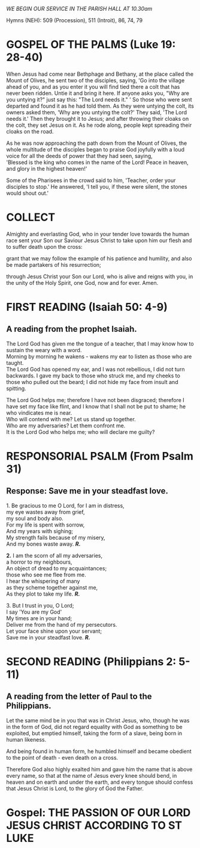 *WE BEGIN OUR SERVICE IN THE PARISH HALL AT 10.30am*

Hymns (NEH): 509 (Procession), 511 (Introit), 86, 74, 79

# GOSPEL OF THE PALMS (Luke 19: 28-40)

When Jesus had come near Bethphage and Bethany, at the place called the
Mount of Olives, he sent two of the disciples, saying, 'Go into the
village ahead of you, and as you enter it you will find tied there a
colt that has never been ridden. Untie it and bring it here. If anyone
asks you, "Why are you untying it?" just say this: "The Lord needs
it." ' So those who were sent departed and found it as he had told
them. As they were untying the colt, its owners asked them, 'Why are you
untying the colt?' They said, 'The Lord needs it.' Then they brought it
to Jesus; and after throwing their cloaks on the colt, they set Jesus on
it. As he rode along, people kept spreading their cloaks on the road. 

As he was now approaching the path down from the Mount of Olives, the
whole multitude of the disciples began to praise God joyfully with a
loud voice for all the deeds of power that they had seen, saying,\
'Blessed is the king who comes in the name of the Lord! Peace in heaven,
and glory in the highest heaven!'

Some of the Pharisees in the crowd said to him, 'Teacher, order your
disciples to stop.' He answered, 'I tell you, if these were silent, the
stones would shout out.'

# COLLECT

Almighty and everlasting God, who in your tender love
towards the human race sent your Son our Saviour Jesus Christ to take
upon him our flesh and to suffer death upon the cross:

grant that we may follow the example of his patience and humility, and
also be made partakers of his resurrection;

through Jesus Christ your Son our Lord, who is alive and reigns with
you, in the unity of the Holy Spirit, one God, now and for ever. Amen.

# FIRST READING (Isaiah 50: 4-9)

## A reading from the prophet Isaiah.

The Lord God has given me the tongue of a teacher, that I may know how
to sustain the weary with a word.\
Morning by morning he wakens - wakens my ear to listen as those who are
taught.\
The Lord God has opened my ear, and I was not rebellious, I did not turn
backwards. I gave my back to those who struck me, and my cheeks to those
who pulled out the beard; I did not hide my face from insult and
spitting.

The Lord God helps me; therefore I have not been disgraced; therefore I
have set my face like flint, and I know that I shall not be put to
shame; he who vindicates me is near.\
Who will contend with me? Let us stand up together.\
Who are my adversaries? Let them confront me.\
It is the Lord God who helps me; who will declare me guilty?

# RESPONSORIAL PSALM (From Psalm 31)

## Response: Save me in your steadfast love.

1\. Be gracious to me O Lord, for I am in distress,\
my eye wastes away from grief,\
my soul and body also.\
For my life is spent with sorrow,\
And my years with sighing;\
My strength fails because of my misery,\
And my bones waste away. ***R.***

**2.** I am the scorn of all my adversaries,\
a horror to my neighbours,\
An object of dread to my acquaintances;\
those who see me flee from me.\
I hear the whispering of many\
as they scheme together against me,\
As they plot to take my life. ***R.***

3\. But I trust in you, O Lord;\
I say 'You are my God'\
My times are in your hand;\
Deliver me from the hand of my persecutors.\
Let your face shine upon your servant;\
Save me in your steadfast love. ***R.***

# SECOND READING (Philippians 2: 5-11)

## A reading from the letter of Paul to the Philippians.

Let the same mind be in you that was in Christ Jesus, who, though he was
in the form of God, did not regard equality with God as something to be
exploited, but emptied himself, taking the form of a slave, being born
in human likeness.

And being found in human form, he humbled himself and became obedient to
the point of death - even death on a cross.

Therefore God also highly exalted him and gave him the name that is
above every name, so that at the name of Jesus every knee should bend,
in heaven and on earth and under the earth, and every tongue should
confess that Jesus Christ is Lord, to the glory of God the Father.

# Gospel: THE PASSION OF OUR LORD JESUS CHRIST ACCORDING TO ST LUKE

